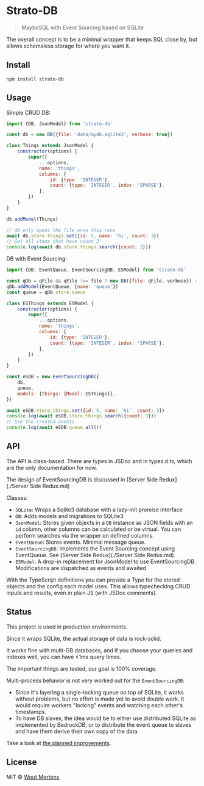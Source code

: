 # Strato-DB

> MaybeSQL with Event Sourcing based on SQLite

The overall concept is to be a minimal wrapper that keeps SQL close by, but allows schemaless storage for where you want it.

## Install

```shell
npm install strato-db
```

## Usage

Simple CRUD DB:

```js
import {DB, JsonModel} from 'strato-db'

const db = new DB({file: 'data/mydb.sqlite3', verbose: true})

class Things extends JsonModel {
	constructor(options) {
		super({
			...options,
			name: 'things',
			columns: {
				id: {type: 'INTEGER'},
				count: {type: 'INTEGER', index: 'SPARSE'},
			},
		})
	}
}

db.addModel(Things)

// db only opens the file once this runs
await db.store.things.set({id: 5, name: 'hi', count: 3})
// Get all items that have count 3
console.log(await db.store.things.search({count: 3}))
```

DB with Event Sourcing:

```js
import {DB, EventQueue, EventSourcingDB, ESModel} from 'strato-db'

const qDb = qFile && qFile !== file ? new DB({file: qFile, verbose}) : db
qDb.addModel(EventQueue, {name: 'queue'})
const queue = qDB.store.queue

class ESThings extends ESModel {
	constructor(options) {
		super({
			...options,
			name: 'things',
			columns: {
				id: {type: 'INTEGER'},
				count: {type: 'INTEGER', index: 'SPARSE'},
			},
		})
	}
}

const eSDB = new EventSourcingDB({
	db,
	queue,
	models: {things: {Model: ESThings}},
})

await eSDB.store.things.set({id: 5, name: 'hi', count: 3})
console.log(await eSDB.store.things.search({count: 3}))
// See the created events
console.log(await eSDB.queue.all())
```

## API

The API is class-based. There are types in JSDoc and in types.d.ts, which are the only documentation for now.

The design of EventSourcingDB is discussed in [Server Side Redux](./Server Side Redux.md)

Classes:

- `SQLite`: Wraps a Sqlite3 database with a lazy-init promise interface
- `DB`: Adds models and migrations to SQLite3
- `JsonModel`: Stores given objects in a `DB` instance as JSON fields with an `id` column, other columns can be calculated or be virtual. You can perform searches via the wrapper on defined columns.
- `EventQueue`: Stores events. Minimal message queue.
- `EventSourcingDB`: Implements the Event Sourcing concept using EventQueue. See [Server Side Redux](./Server Side Redux.md).
- `ESModel`: A drop-in replacement for JsonModel to use EventSourcingDB. Modifications are dispatched as events and awaited

With the TypeScript definitions you can provide a Type for the stored objects and the config each model uses. This allows typechecking CRUD inputs and results, even in plain JS (with JSDoc comments).

## Status

This project is used in production environments.

Since it wraps SQLite, the actual storage of data is rock-solid.

It works fine with multi-GB databases, and if you choose your queries and indexes well, you can have <1ms query times.

The important things are tested, our goal is 100% coverage.

Multi-process behavior is not very worked out for the `EventSourcingDB`:

- Since it's layering a single-locking queue on top of SQLite, it works without problems, but no effort is made yet to avoid double work. It would require workers "locking" events and watching each other's timestamps.
- To have DB slaves, the idea would be to either use distributed SQLite as implemented by BedrockDB, or to distribute the event queue to slaves and have them derive their own copy of the data.

Take a look at [the planned improvements](./TODO.md).

## License

MIT © [Wout Mertens](https://stratokit.io)
